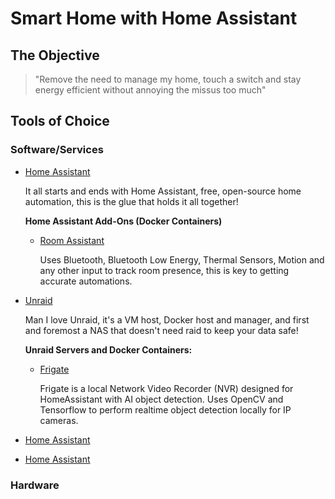 # Smart Home with Home Assistant

## The Objective

>"Remove the need to manage my home, touch a switch and stay energy efficient without annoying the missus too much"

## Tools of Choice

### Software/Services

- [Home Assistant](https://www.home-assistant.io/)
  
  It all starts and ends with Home Assistant, free, open-source home automation, this is the glue that holds it all together!

  **Home Assistant Add-Ons (Docker Containers)**

  - [Room Assistant](https://www.room-assistant.io/)

    Uses Bluetooth, Bluetooth Low Energy, Thermal Sensors, Motion and any other input to track room presence, this is key to getting accurate automations.

- [Unraid](https://unraid.net/)
  
  Man I love Unraid, it's a VM host, Docker host and manager, and first and foremost a NAS that doesn't need raid to keep your data safe!

  **Unraid Servers and Docker Containers:**

  - [Frigate](https://blakeblackshear.github.io/frigate/)

    Frigate is a local Network Video Recorder (NVR) designed for HomeAssistant with AI object detection. Uses OpenCV and Tensorflow to perform realtime object detection locally for IP cameras.

- [Home Assistant](https://www.home-assistant.io/)
- [Home Assistant](https://www.home-assistant.io/)

### Hardware

